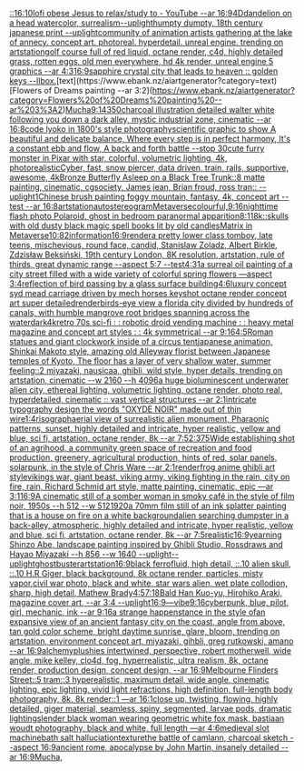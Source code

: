 [::](https://www.ebank.nz/aiartgenerator?category=%3A%3A)[16:10](https://www.ebank.nz/aiartgenerator?category=16%3A10)[lofi obese Jesus to relax/study to - YouTube --ar 16:9](https://www.ebank.nz/aiartgenerator?category=lofi%20obese%20Jesus%20to%20relax/study%20to%20-%20YouTube%20--ar%2016%3A9)[4D](https://www.ebank.nz/aiartgenerator?category=4D)[dandelion on a head watercolor, surrealism](https://www.ebank.nz/aiartgenerator?category=dandelion%20on%20a%20head%20watercolor%2C%20surrealism)[--uplight](https://www.ebank.nz/aiartgenerator?category=--uplight)[humpty dumpty, 18th century japanese print --uplight](https://www.ebank.nz/aiartgenerator?category=humpty%20dumpty%2C%2018th%20century%20japanese%20print%20--uplight)[community of animation artists gathering at the lake of annecy. concept art. photoreal. hyperdetail. unreal engine. trending on artstation](https://www.ebank.nz/aiartgenerator?category=community%20of%20animation%20artists%20gathering%20at%20the%20lake%20of%20annecy.%20concept%20art.%20photoreal.%20hyperdetail.%20unreal%20engine.%20trending%20on%20artstation)[golf course full of red liquid, octane render, c4d, highly detailed grass, rotten eggs, old men everywhere, hd 4k render, unreal engine 5 graphics --ar 4:3](https://www.ebank.nz/aiartgenerator?category=golf%20course%20full%20of%20red%20liquid%2C%20octane%20render%2C%20c4d%2C%20highly%20detailed%20grass%2C%20rotten%20eggs%2C%20old%20men%20everywhere%2C%20hd%204k%20render%2C%20unreal%20engine%205%20graphics%20--ar%204%3A3)[16:9](https://www.ebank.nz/aiartgenerator?category=16%3A9)[sapphire crystal city that leads to heaven :: golden keys --ll](https://www.ebank.nz/aiartgenerator?category=sapphire%20crystal%20city%20that%20leads%20to%20heaven%20%3A%3A%20golden%20keys%20--ll)[box.](https://www.ebank.nz/aiartgenerator?category=box.)[text](https://www.ebank.nz/aiartgenerator?category=text)[Flowers of Dreams painting --ar 3:2](https://www.ebank.nz/aiartgenerator?category=Flowers%20of%20Dreams%20painting%20--ar%203%3A2)[Mucha](https://www.ebank.nz/aiartgenerator?category=Mucha)[9:14](https://www.ebank.nz/aiartgenerator?category=9%3A14)[350](https://www.ebank.nz/aiartgenerator?category=350)[charcoal illustration detailed walter white following you down a dark alley, mystic industrial zone, cinematic --ar 16:8](https://www.ebank.nz/aiartgenerator?category=charcoal%20illustration%20detailed%20walter%20white%20following%20you%20down%20a%20dark%20alley%2C%20mystic%20industrial%20zone%2C%20cinematic%20--ar%2016%3A8)[code lyoko in 1800's style photography](https://www.ebank.nz/aiartgenerator?category=code%20lyoko%20in%201800%27s%20style%20photography)[scientific graphic to show A beautiful and delicate balance, Where every step is in perfect harmony, It's a constant ebb and flow, A back and forth battle  --stop 30](https://www.ebank.nz/aiartgenerator?category=scientific%20graphic%20to%20show%20A%20beautiful%20and%20delicate%20balance%2C%20Where%20every%20step%20is%20in%20perfect%20harmony%2C%20It%27s%20a%20constant%20ebb%20and%20flow%2C%20A%20back%20and%20forth%20battle%20%20--stop%2030)[cute furry monster in Pixar with star, colorful, volumetric lighting, 4k, photorealistic](https://www.ebank.nz/aiartgenerator?category=cute%20furry%20monster%20in%20Pixar%20with%20star%2C%20colorful%2C%20volumetric%20lighting%2C%204k%2C%20photorealistic)[Cyber, fast, snow piercer, data driven, train, rails, supportive, awesome, 4k](https://www.ebank.nz/aiartgenerator?category=Cyber%2C%20fast%2C%20snow%20piercer%2C%20data%20driven%2C%20train%2C%20rails%2C%20supportive%2C%20awesome%2C%204k)[Bronze Butterfly Asleep on a Black Tree Trunk::8 matte painting, cinematic, cgsociety, James jean, Brian froud, ross tran:: --uplight](https://www.ebank.nz/aiartgenerator?category=Bronze%20Butterfly%20Asleep%20on%20a%20Black%20Tree%20Trunk%3A%3A8%20matte%20painting%2C%20cinematic%2C%20cgsociety%2C%20James%20jean%2C%20Brian%20froud%2C%20ross%20tran%3A%3A%20--uplight)[1](https://www.ebank.nz/aiartgenerator?category=1)[Chinese brush painting foggy mountain, fantasy, 4k, concept art --test --ar 16:8](https://www.ebank.nz/aiartgenerator?category=Chinese%20brush%20painting%20foggy%20mountain%2C%20fantasy%2C%204k%2C%20concept%20art%20--test%20--ar%2016%3A8)[artstation](https://www.ebank.nz/aiartgenerator?category=artstation)[autostereogram](https://www.ebank.nz/aiartgenerator?category=autostereogram)[Metaverse](https://www.ebank.nz/aiartgenerator?category=Metaverse)[colourful,](https://www.ebank.nz/aiartgenerator?category=colourful%2C)[9:16](https://www.ebank.nz/aiartgenerator?category=9%3A16)[nighttime flash photo Polaroid, ghost in bedroom paranormal apparition](https://www.ebank.nz/aiartgenerator?category=nighttime%20flash%20photo%20Polaroid%2C%20ghost%20in%20bedroom%20paranormal%20apparition)[8:11](https://www.ebank.nz/aiartgenerator?category=8%3A11)[8k::](https://www.ebank.nz/aiartgenerator?category=8k%3A%3A)[skulls with old dusty black magic spell books lit by old candles](https://www.ebank.nz/aiartgenerator?category=skulls%20with%20old%20dusty%20black%20magic%20spell%20books%20lit%20by%20old%20candles)[Matrix in Metaverse](https://www.ebank.nz/aiartgenerator?category=Matrix%20in%20Metaverse)[10:8](https://www.ebank.nz/aiartgenerator?category=10%3A8)[2](https://www.ebank.nz/aiartgenerator?category=2)[information](https://www.ebank.nz/aiartgenerator?category=information)[16:9](https://www.ebank.nz/aiartgenerator?category=16%3A9)[render](https://www.ebank.nz/aiartgenerator?category=render)[a pretty lower class tomboy, late teens, mischevious, round face, candid, Stanislaw Zoladz, Albert Birkle, Zdzisław Beksiński, 19th century London, 8K resolution, artstation, rule of thirds, great dynamic range --aspect 5:7 --test](https://www.ebank.nz/aiartgenerator?category=a%20pretty%20lower%20class%20tomboy%2C%20late%20teens%2C%20mischevious%2C%20round%20face%2C%20candid%2C%20Stanislaw%20Zoladz%2C%20Albert%20Birkle%2C%20Zdzis%C5%82aw%20Beksi%C5%84ski%2C%2019th%20century%20London%2C%208K%20resolution%2C%20artstation%2C%20rule%20of%20thirds%2C%20great%20dynamic%20range%20--aspect%205%3A7%20--test)[4:3](https://www.ebank.nz/aiartgenerator?category=4%3A3)[1](https://www.ebank.nz/aiartgenerator?category=1)[a surreal oil painting of a city street filled with a wide variety of colorful spring flowers —aspect 3:4](https://www.ebank.nz/aiartgenerator?category=a%20surreal%20oil%20painting%20of%20a%20city%20street%20filled%20with%20a%20wide%20variety%20of%20colorful%20spring%20flowers%20%E2%80%94aspect%203%3A4)[reflection of bird passing by a glass surface building](https://www.ebank.nz/aiartgenerator?category=reflection%20of%20bird%20passing%20by%20a%20glass%20surface%20building)[4:6](https://www.ebank.nz/aiartgenerator?category=4%3A6)[luxury concept syd mead carriage driven by mech horses  keyshot octane render concept art super detailed](https://www.ebank.nz/aiartgenerator?category=luxury%20concept%20syd%20mead%20carriage%20driven%20by%20mech%20horses%20%20keyshot%20octane%20render%20concept%20art%20super%20detailed)[render](https://www.ebank.nz/aiartgenerator?category=render)[birds-eye view a florida city divided by hundreds of canals, with humble mangrove root bridges spanning across the water](https://www.ebank.nz/aiartgenerator?category=birds-eye%20view%20a%20florida%20city%20divided%20by%20hundreds%20of%20canals%2C%20with%20humble%20mangrove%20root%20bridges%20spanning%20across%20the%20water)[dark](https://www.ebank.nz/aiartgenerator?category=dark)[4k](https://www.ebank.nz/aiartgenerator?category=4k)[retro 70s sci-fi : : robotic droid vending machine : : heavy metal magazine and concept art styles : : 4k symmetrical --ar 9:16](https://www.ebank.nz/aiartgenerator?category=retro%2070s%20sci-fi%20%3A%20%3A%20robotic%20droid%20vending%20machine%20%3A%20%3A%20heavy%20metal%20magazine%20and%20concept%20art%20styles%20%3A%20%3A%204k%20symmetrical%20--ar%209%3A16)[4:5](https://www.ebank.nz/aiartgenerator?category=4%3A5)[Roman statues and giant clockwork inside of a circus tent](https://www.ebank.nz/aiartgenerator?category=Roman%20statues%20and%20giant%20clockwork%20inside%20of%20a%20circus%20tent)[japanese animation, Shinkai Makoto style, amazing old Alleyway florist between Japanese temples of Kyoto, The floor has a layer of very shallow water, summer feeling::2  miyazaki, nausicaa, ghibli, wild style, hyper details, trending on artstation, cinematic --w 2160  --h 4096](https://www.ebank.nz/aiartgenerator?category=japanese%20animation%2C%20Shinkai%20Makoto%20style%2C%20amazing%20old%20Alleyway%20florist%20between%20Japanese%20temples%20of%20Kyoto%2C%20The%20floor%20has%20a%20layer%20of%20very%20shallow%20water%2C%20summer%20feeling%3A%3A2%20%20miyazaki%2C%20nausicaa%2C%20ghibli%2C%20wild%20style%2C%20hyper%20details%2C%20trending%20on%20artstation%2C%20cinematic%20--w%202160%20%20--h%204096)[a huge bioluminescent underwater alien city, ethereal lighting, volumetric lighting, octane render, photo real, hyperdetailed, cinematic :: vast vertical structures --ar 2:1](https://www.ebank.nz/aiartgenerator?category=a%20huge%20bioluminescent%20underwater%20alien%20city%2C%20ethereal%20lighting%2C%20volumetric%20lighting%2C%20octane%20render%2C%20photo%20real%2C%20hyperdetailed%2C%20cinematic%20%3A%3A%20vast%20vertical%20structures%20--ar%202%3A1)[intricate typography design the words "OXYDE NOIR" made out of thin wire](https://www.ebank.nz/aiartgenerator?category=intricate%20typography%20design%20the%20words%20%22OXYDE%20NOIR%22%20made%20out%20of%20thin%20wire)[1:4](https://www.ebank.nz/aiartgenerator?category=1%3A4)[risograph](https://www.ebank.nz/aiartgenerator?category=risograph)[aerial view of surrealistic alien monument, Pharaonic patterns, sunset, highly detailed and intricate, hyper realistic, yellow and blue, sci fi, artstation, octane render, 8k --ar 7:5](https://www.ebank.nz/aiartgenerator?category=aerial%20view%20of%20surrealistic%20alien%20monument%2C%20Pharaonic%20patterns%2C%20sunset%2C%20highly%20detailed%20and%20intricate%2C%20hyper%20realistic%2C%20yellow%20and%20blue%2C%20sci%20fi%2C%20artstation%2C%20octane%20render%2C%208k%20--ar%207%3A5)[2:3](https://www.ebank.nz/aiartgenerator?category=2%3A3)[75](https://www.ebank.nz/aiartgenerator?category=75)[Wide establishing shot of an agrihood, a community green space of recreation and food production, greenery, agricultural production, hints of red, solar panels, solarpunk, in the style of Chris Ware --ar 2:1](https://www.ebank.nz/aiartgenerator?category=Wide%20establishing%20shot%20of%20an%20agrihood%2C%20a%20community%20green%20space%20of%20recreation%20and%20food%20production%2C%20greenery%2C%20agricultural%20production%2C%20hints%20of%20red%2C%20solar%20panels%2C%20solarpunk%2C%20in%20the%20style%20of%20Chris%20Ware%20--ar%202%3A1)[render](https://www.ebank.nz/aiartgenerator?category=render)[frog anime ghibli art style](https://www.ebank.nz/aiartgenerator?category=frog%20anime%20ghibli%20art%20style)[vikings war, giant beast, viking army, viking fighting in the rain, city on fire, rain, Richard Schmid  art style, matte painting, cinematic, epic —ar 3:1](https://www.ebank.nz/aiartgenerator?category=vikings%20war%2C%20giant%20beast%2C%20viking%20army%2C%20viking%20fighting%20in%20the%20rain%2C%20city%20on%20fire%2C%20rain%2C%20Richard%20Schmid%20%20art%20style%2C%20matte%20painting%2C%20cinematic%2C%20epic%20%E2%80%94ar%203%3A1)[16:9](https://www.ebank.nz/aiartgenerator?category=16%3A9)[A cinematic still of a somber woman in smoky café in the style of film noir, 1950s --h 512 --w 512](https://www.ebank.nz/aiartgenerator?category=A%20cinematic%20still%20of%20a%20somber%20woman%20in%20smoky%20caf%C3%A9%20in%20the%20style%20of%20film%20noir%2C%201950s%20--h%20512%20--w%20512)[1920](https://www.ebank.nz/aiartgenerator?category=1920)[a 70mm film still of an ink splatter painting that is a house on fire on a white background](https://www.ebank.nz/aiartgenerator?category=a%2070mm%20film%20still%20of%20an%20ink%20splatter%20painting%20that%20is%20a%20house%20on%20fire%20on%20a%20white%20background)[alien searching dumpster in a back-alley, atmospheric, highly detailed and intricate, hyper realistic, yellow and blue, sci fi, artstation, octane render, 8k --ar 7:5](https://www.ebank.nz/aiartgenerator?category=alien%20searching%20dumpster%20in%20a%20back-alley%2C%20atmospheric%2C%20highly%20detailed%20and%20intricate%2C%20hyper%20realistic%2C%20yellow%20and%20blue%2C%20sci%20fi%2C%20artstation%2C%20octane%20render%2C%208k%20--ar%207%3A5)[realistic](https://www.ebank.nz/aiartgenerator?category=realistic)[16:9](https://www.ebank.nz/aiartgenerator?category=16%3A9)[yearning Shinzo Abe, landscape painting inspired by Ghibli Studio, Rossdraws and Hayao Miyazaki --h 856 --w 1640 --uplight](https://www.ebank.nz/aiartgenerator?category=yearning%20Shinzo%20Abe%2C%20landscape%20painting%20inspired%20by%20Ghibli%20Studio%2C%20Rossdraws%20and%20Hayao%20Miyazaki%20--h%20856%20--w%201640%20--uplight)[--uplight](https://www.ebank.nz/aiartgenerator?category=--uplight)[ghostbuster](https://www.ebank.nz/aiartgenerator?category=ghostbuster)[artstation](https://www.ebank.nz/aiartgenerator?category=artstation)[16:9](https://www.ebank.nz/aiartgenerator?category=16%3A9)[black ferrofluid, high detail, ::.10 alien skull, ::.10 H.R Giger, black background, 8k octane render, particles, misty vapor,](https://www.ebank.nz/aiartgenerator?category=black%20ferrofluid%2C%20high%20detail%2C%20%3A%3A.10%20alien%20skull%2C%20%3A%3A.10%20H.R%20Giger%2C%20black%20background%2C%208k%20octane%20render%2C%20particles%2C%20misty%20vapor%2C)[civil war photo, black and white, star wars alien, wet plate collodion, sharp, high detail, Mathew Brady](https://www.ebank.nz/aiartgenerator?category=civil%20war%20photo%2C%20black%20and%20white%2C%20star%20wars%20alien%2C%20wet%20plate%20collodion%2C%20sharp%2C%20high%20detail%2C%20Mathew%20Brady)[4:5](https://www.ebank.nz/aiartgenerator?category=4%3A5)[7:18](https://www.ebank.nz/aiartgenerator?category=7%3A18)[Bald Han Kuo-yu,  Hirohiko Araki, magazine cover art, --ar 3:4 --uplight](https://www.ebank.nz/aiartgenerator?category=Bald%20Han%20Kuo-yu%2C%20%20Hirohiko%20Araki%2C%20magazine%20cover%20art%2C%20--ar%203%3A4%20--uplight)[16:9](https://www.ebank.nz/aiartgenerator?category=16%3A9)[—vibe](https://www.ebank.nz/aiartgenerator?category=%E2%80%94vibe)[9:16](https://www.ebank.nz/aiartgenerator?category=9%3A16)[cyberpunk, blue, pilot, girl, mechanic, ink --ar 9:16](https://www.ebank.nz/aiartgenerator?category=cyberpunk%2C%20blue%2C%20pilot%2C%20girl%2C%20mechanic%2C%20ink%20--ar%209%3A16)[a strange happenstance in the style of](https://www.ebank.nz/aiartgenerator?category=a%20strange%20happenstance%20in%20the%20style%20of)[an expansive view of an ancient fantasy city on the coast, angle from above, tan gold color scheme, bright daytime sunrise, glare, bloom, trending on artstation, environment concept art, miyazaki, gihbli, greg rutkowski, amano --ar 16:9](https://www.ebank.nz/aiartgenerator?category=an%20expansive%20view%20of%20an%20ancient%20fantasy%20city%20on%20the%20coast%2C%20angle%20from%20above%2C%20tan%20gold%20color%20scheme%2C%20bright%20daytime%20sunrise%2C%20glare%2C%20bloom%2C%20trending%20on%20artstation%2C%20environment%20concept%20art%2C%20miyazaki%2C%20gihbli%2C%20greg%20rutkowski%2C%20amano%20--ar%2016%3A9)[alchemy](https://www.ebank.nz/aiartgenerator?category=alchemy)[plushies intertwined, perspective, robert motherwell, wide angle, mike kelley, clo4d, fog, hyperrealistic, ultra realism, 8k, octane render, production design, concept design, --ar 16:9](https://www.ebank.nz/aiartgenerator?category=plushies%20intertwined%2C%20perspective%2C%20robert%20motherwell%2C%20wide%20angle%2C%20mike%20kelley%2C%20clo4d%2C%20fog%2C%20hyperrealistic%2C%20ultra%20realism%2C%208k%2C%20octane%20render%2C%20production%20design%2C%20concept%20design%2C%20--ar%2016%3A9)[Melbourne Flinders Street::5 tram::3 hyperealistic, maximum detail, wide angle, cinematic lighting, epic lighting, vivid light refractions, high definition, full-length body photography, 8k, 8k render::1 —ar 16:1](https://www.ebank.nz/aiartgenerator?category=Melbourne%20Flinders%20Street%3A%3A5%20tram%3A%3A3%20hyperealistic%2C%20maximum%20detail%2C%20wide%20angle%2C%20cinematic%20lighting%2C%20epic%20lighting%2C%20vivid%20light%20refractions%2C%20high%20definition%2C%20full-length%20body%20photography%2C%208k%2C%208k%20render%3A%3A1%20%E2%80%94ar%2016%3A1)[close up, twisting, flowing, highly detailed, giger material, seamless, spiny, segmented, larvae pods, dramatic lighting](https://www.ebank.nz/aiartgenerator?category=close%20up%2C%20twisting%2C%20flowing%2C%20highly%20detailed%2C%20giger%20material%2C%20seamless%2C%20spiny%2C%20segmented%2C%20larvae%20pods%2C%20dramatic%20lighting)[slender black woman wearing geometric white fox mask, bastiaan woudt photography, black and white, full length —ar 4:6](https://www.ebank.nz/aiartgenerator?category=slender%20black%20woman%20wearing%20geometric%20white%20fox%20mask%2C%20bastiaan%20woudt%20photography%2C%20black%20and%20white%2C%20full%20length%20%E2%80%94ar%204%3A6)[medieval slot machine](https://www.ebank.nz/aiartgenerator?category=medieval%20slot%20machine)[bath salt halluciation](https://www.ebank.nz/aiartgenerator?category=bath%20salt%20halluciation)[texture](https://www.ebank.nz/aiartgenerator?category=texture)[the battle of camlann, charcoal sketch --aspect 16:9](https://www.ebank.nz/aiartgenerator?category=the%20battle%20of%20camlann%2C%20charcoal%20sketch%20--aspect%2016%3A9)[ancient rome, apocalypse by John Martin, insanely detailed --ar 16:9](https://www.ebank.nz/aiartgenerator?category=ancient%20rome%2C%20apocalypse%20by%20John%20Martin%2C%20insanely%20detailed%20--ar%2016%3A9)[Mucha,](https://www.ebank.nz/aiartgenerator?category=Mucha%2C)
